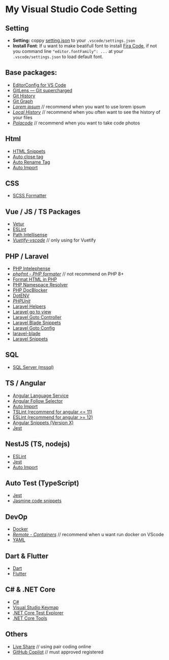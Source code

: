 # My Visual Studio Code Setting

## Setting
- **Setting:** coppy [setting.json](https://github.com/dongttfd/vs-code-setting.json/blob/master/setting.json) to your `.vscode/settings.json`
- **Install Font**: If u want to make beatifull font to install [Fira Code](https://github.com/tonsky/FiraCode), if not you command line `"editor.fontFamily": ...` at your `.vscode/settings.json` to load default font.


## Base packages:
- [EditorConfig for VS Code](https://marketplace.visualstudio.com/items?itemName=EditorConfig.EditorConfig)
- [GitLens — Git supercharged](https://marketplace.visualstudio.com/items?itemName=eamodio.gitlens)
- [Git History](https://marketplace.visualstudio.com/items?itemName=donjayamanne.githistory)
- [Git Graph](https://marketplace.visualstudio.com/items?itemName=mhutchie.git-graph)
- [*Lorem ipsum*](https://marketplace.visualstudio.com/items?itemName=Tyriar.lorem-ipsum) // recommend when you want to use lorem ipsum
- [*Local History*](https://marketplace.visualstudio.com/items?itemName=xyz.local-history) // recommend when you often want to see the history of your files
- [*Polacode*](https://marketplace.visualstudio.com/items?itemName=pnp.polacode) // recommend when you want to take code photos

## Html
- [HTML Snippets](https://marketplace.visualstudio.com/items?itemName=abusaidm.html-snippets)
- [Auto close tag](https://marketplace.visualstudio.com/items?itemName=formulahendry.auto-close-tag)
- [Auto Rename Tag](https://marketplace.visualstudio.com/items?itemName=formulahendry.auto-rename-tag)
- [Auto Import](https://marketplace.visualstudio.com/items?itemName=steoates.autoimport)

## CSS
- [SCSS Formatter](https://marketplace.visualstudio.com/items?itemName=sibiraj-s.vscode-scss-formatter)

## Vue / JS / TS Packages
- [Vetur](https://marketplace.visualstudio.com/items?itemName=octref.vetur)
- [ESLint](https://marketplace.visualstudio.com/items?itemName=dbaeumer.vscode-eslint)
- [Path Intellisense](https://marketplace.visualstudio.com/items?itemName=christian-kohler.path-intellisense)
- [*Vuetify-vscode*](https://marketplace.visualstudio.com/items?itemName=vuetifyjs.vuetify-vscode) // only using for Vuetify

## PHP / Laravel
- [PHP Intelephense](https://marketplace.visualstudio.com/items?itemName=bmewburn.vscode-intelephense-client)
- [*phpfmt - PHP formater*](https://marketplace.visualstudio.com/items?itemName=kokororin.vscode-phpfmt) // not recommend on PHP 8+
- [Format HTML in PHP](https://marketplace.visualstudio.com/items?itemName=rifi2k.format-html-in-php)
- [PHP Namespace Resolver](https://marketplace.visualstudio.com/items?itemName=MehediDracula.php-namespace-resolver)
- [PHP DocBlocker](https://marketplace.visualstudio.com/items?itemName=neilbrayfield.php-docblocker)
- [DotENV](https://marketplace.visualstudio.com/items?itemName=mikestead.dotenv)
- [*PHPUnit*](https://marketplace.visualstudio.com/items?itemName=emallin.phpunit)
- [Laravel Helpers](https://marketplace.visualstudio.com/items?itemName=rafa-acioly.laravel-helpers)
- [Laravel go to view](https://marketplace.visualstudio.com/items?itemName=codingyu.laravel-goto-view)
- [Laravel Goto Controller](https://marketplace.visualstudio.com/items?itemName=stef-k.laravel-goto-controller)
- [Laravel Blade Snippets](https://marketplace.visualstudio.com/items?itemName=onecentlin.laravel-blade)
- [Laravel Goto Config](https://marketplace.visualstudio.com/items?itemName=ctf0.laravel-goto-config)
- [laravel-blade](https://marketplace.visualstudio.com/items?itemName=cjhowe7.laravel-blade)
- [Laravel Snippets](https://marketplace.visualstudio.com/items?itemName=onecentlin.laravel5-snippets)

## SQL
- [SQL Server (mssql)](https://marketplace.visualstudio.com/items?itemName=ms-mssql.mssql)

## TS / Angular 
- [Angular Language Service](https://marketplace.visualstudio.com/items?itemName=Angular.ng-template)
- [Angular Follow Selector](https://marketplace.visualstudio.com/items?itemName=sanderledegen.angular-follow-selector)
- [Auto Import](https://marketplace.visualstudio.com/items?itemName=steoates.autoimport)
- [TSLint (recommend for angular <= 11)](https://marketplace.visualstudio.com/items?itemName=ms-vscode.vscode-typescript-tslint-plugin)
- [ESLint (recommend for angular >= 12)](https://marketplace.visualstudio.com/items?itemName=dbaeumer.vscode-eslint)
- [Angular Snippets (Version X)](https://marketplace.visualstudio.com/items?itemName=johnpapa.Angular2)
- [Jest](https://marketplace.visualstudio.com/items?itemName=Orta.vscode-jest)

## NestJS (TS, nodejs)
- [ESLint](https://marketplace.visualstudio.com/items?itemName=dbaeumer.vscode-eslint)
- [Jest](https://marketplace.visualstudio.com/items?itemName=Orta.vscode-jest)
- [Auto Import](https://marketplace.visualstudio.com/items?itemName=steoates.autoimport)

## Auto Test (TypeScript)
- [Jest](https://marketplace.visualstudio.com/items?itemName=Orta.vscode-jest)
- [Jasmine code snippets](https://marketplace.visualstudio.com/items?itemName=xabikos.JasmineSnippets)

## DevOp
- [Docker](https://marketplace.visualstudio.com/items?itemName=ms-azuretools.vscode-docker)
- [*Remote - Containers*](https://marketplace.visualstudio.com/items?itemName=ms-vscode-remote.remote-containers) // recommend when u want run docker on VScode
- [YAML](https://marketplace.visualstudio.com/items?itemName=redhat.vscode-yaml)

## Dart & Flutter
- [Dart](https://marketplace.visualstudio.com/items?itemName=Dart-Code.dart-code)
- [Flutter](https://marketplace.visualstudio.com/items?itemName=Dart-Code.flutter)

## C# & .NET Core
- [C#](https://marketplace.visualstudio.com/items?itemName=ms-dotnettools.csharp)
- [Visual Studio Keymap](https://marketplace.visualstudio.com/items?itemName=ms-vscode.vs-keybindings)
- [.NET Core Test Explorer](https://marketplace.visualstudio.com/items?itemName=formulahendry.dotnet-test-explorer)
- [.NET Core Tools](https://marketplace.visualstudio.com/items?itemName=formulahendry.dotnet)


## Others
- [Live Share](https://marketplace.visualstudio.com/items?itemName=MS-vsliveshare.vsliveshare) // using pair coding online
- [GitHub Copilot](https://marketplace.visualstudio.com/items?itemName=GitHub.copilot) // must approved registered

